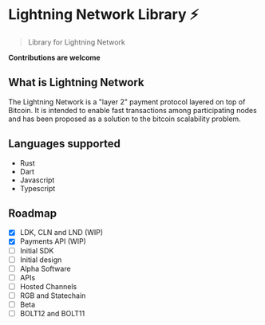 # Lightning Network Library ⚡

> Library for Lightning Network

**Contributions are welcome**


## What is Lightning Network

The Lightning Network is a "layer 2" payment protocol layered on top of Bitcoin. It is intended to enable fast transactions among participating nodes and has been proposed as a solution to the bitcoin scalability problem.

## Languages supported

- Rust
- Dart
- Javascript
- Typescript


## Roadmap

- [x] LDK, CLN and LND (WIP)
- [x] Payments API (WIP)
- [ ] Initial SDK
- [ ] Initial design
- [ ] Alpha Software
- [ ] APIs
- [ ] Hosted Channels
- [ ] RGB and Statechain
- [ ] Beta
- [ ] BOLT12 and BOLT11
